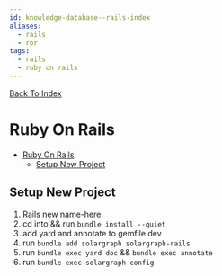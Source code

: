 ```yaml
---
id: knowledge-database--rails-index
aliases:
  - rails
  - ror
tags:
  - rails
  - ruby on rails
---
```


[Back To Index](/knowledge-database/index.md)

# Ruby On Rails

<!--toc:start-->
- [Ruby On Rails](#ruby-on-rails)
  - [Setup New Project](#setup-new-project)
<!--toc:end-->

## Setup New Project

1. Rails new name-here
2. cd into && run `bundle install --quiet`
3. add yard and annotate to gemfile dev
4. run `bundle add solargraph solargraph-rails`
5. run `bundle exec yard doc` && `bundle exec annotate`
6. run `bundle exec solargraph config`
